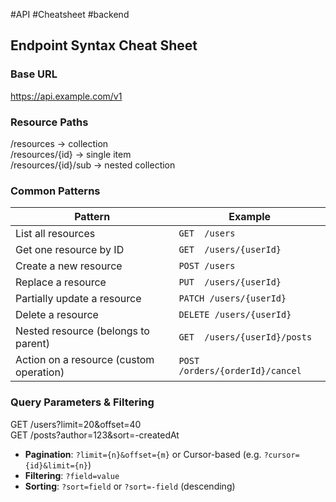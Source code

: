 #API #Cheatsheet #backend 
## Endpoint Syntax Cheat Sheet

### Base URL
https://api.example.com/v1

### Resource Paths
/resources → collection  
/resources/{id} → single item  
/resources/{id}/sub → nested collection

### Common Patterns

| Pattern                                 | Example                              |
|-----------------------------------------|--------------------------------------|
| List all resources                      | `GET  /users`                        |
| Get one resource by ID                  | `GET  /users/{userId}`               |
| Create a new resource                   | `POST /users`                        |
| Replace a resource                      | `PUT  /users/{userId}`               |
| Partially update a resource             | `PATCH /users/{userId}`              |
| Delete a resource                       | `DELETE /users/{userId}`             |
| Nested resource (belongs to parent)     | `GET  /users/{userId}/posts`         |
| Action on a resource (custom operation) | `POST /orders/{orderId}/cancel`      |

### Query Parameters & Filtering
GET /users?limit=20&offset=40  
GET /posts?author=123&sort=-createdAt

- **Pagination**: `?limit={n}&offset={m}` or Cursor-based (e.g. `?cursor={id}&limit={n}`)
- **Filtering**: `?field=value`
- **Sorting**: `?sort=field` or `?sort=-field` (descending)